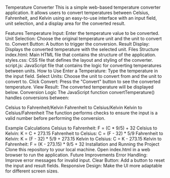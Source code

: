 Temperature Converter
This is a simple web-based temperature converter application. It allows users to convert temperatures between Celsius, Fahrenheit, and Kelvin using an easy-to-use interface with an input field, unit selection, and a display area for the converted result.

Features
Temperature Input: Enter the temperature value to be converted.
Unit Selection: Choose the original temperature unit and the unit to convert to.
Convert Button: A button to trigger the conversion.
Result Display: Displays the converted temperature with the selected unit.
Files Structure
index.html: Main HTML file that contains the structure of the application.
styles.css: CSS file that defines the layout and styling of the converter.
script.js: JavaScript file that contains the logic for converting temperatures between units.
How to Use
Enter a Temperature: Type the temperature in the input field.
Select Units: Choose the unit to convert from and the unit to convert to.
Click Convert: Press the "Convert" button to see the converted temperature.
View Result: The converted temperature will be displayed below.
Conversion Logic
The JavaScript function convertTemperature() handles conversions between:

Celsius to Fahrenheit/Kelvin
Fahrenheit to Celsius/Kelvin
Kelvin to Celsius/Fahrenheit
The function performs checks to ensure the input is a valid number before performing the conversion.

Example Calculations
Celsius to Fahrenheit: F = (C * 9/5) + 32
Celsius to Kelvin: K = C + 273.15
Fahrenheit to Celsius: C = (F - 32) * 5/9
Fahrenheit to Kelvin: K = (F - 32) * 5/9 + 273.15
Kelvin to Celsius: C = K - 273.15
Kelvin to Fahrenheit: F = (K - 273.15) * 9/5 + 32
Installation and Running the Project
Clone this repository to your local machine.
Open index.html in a web browser to run the application.
Future Improvements
Error Handling: Improve error messages for invalid input.
Clear Button: Add a button to reset the input and result fields.
Responsive Design: Make the UI more adaptable for different screen sizes.
